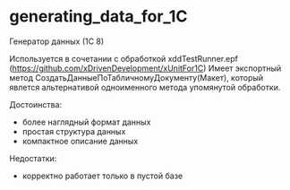 # generating_data_for_1C
Генератор данных (1С 8)
 
Используется в сочетании с обработкой xddTestRunner.epf (https://github.com/xDrivenDevelopment/xUnitFor1C)
Имеет экспортный метод СоздатьДанныеПоТабличномуДокументу(Макет), который явлется альтернативой одноименного метода упомянутой обработки.

Достоинства:
- более наглядный формат данных
- простая структура данных
- компактное описание данных

Недостатки:
- корректно работает только в пустой базе


